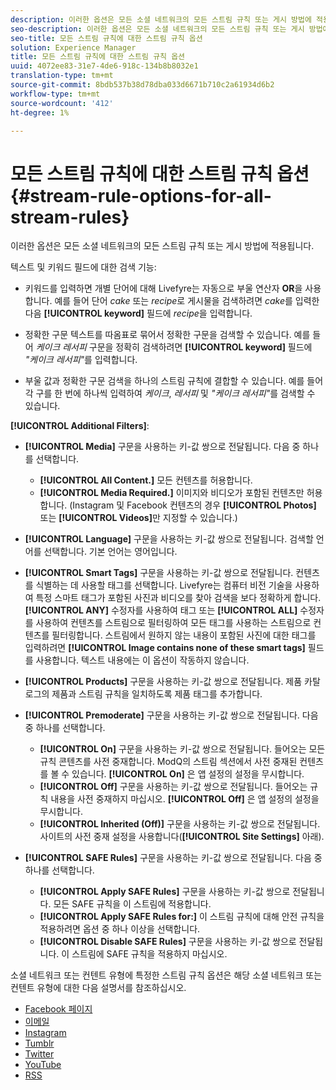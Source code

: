 ```yaml
---
description: 이러한 옵션은 모든 소셜 네트워크의 모든 스트림 규칙 또는 게시 방법에 적용됩니다.
seo-description: 이러한 옵션은 모든 소셜 네트워크의 모든 스트림 규칙 또는 게시 방법에 적용됩니다.
seo-title: 모든 스트림 규칙에 대한 스트림 규칙 옵션
solution: Experience Manager
title: 모든 스트림 규칙에 대한 스트림 규칙 옵션
uuid: 4072ee83-31e7-4de6-918c-134b8b8032e1
translation-type: tm+mt
source-git-commit: 8bdb537b38d78dba033d6671b710c2a61934d6b2
workflow-type: tm+mt
source-wordcount: '412'
ht-degree: 1%

---
```



# 모든 스트림 규칙에 대한 스트림 규칙 옵션{#stream-rule-options-for-all-stream-rules}

이러한 옵션은 모든 소셜 네트워크의 모든 스트림 규칙 또는 게시 방법에 적용됩니다.

텍스트 및 키워드 필드에 대한 검색 기능:

* 키워드를 입력하면 개별 단어에 대해 Livefyre는 자동으로 부울 연산자 **OR**&#x200B;을 사용합니다. 예를 들어 단어 *cake* 또는 *recipe*&#x200B;로 게시물을 검색하려면 *cake*&#x200B;를 입력한 다음 **[!UICONTROL keyword]** 필드에 *recipe*&#x200B;을 입력합니다.

* 정확한 구문 텍스트를 따옴표로 묶어서 정확한 구문을 검색할 수 있습니다. 예를 들어 *케이크 레서피* 구문을 정확히 검색하려면 **[!UICONTROL keyword]** 필드에 *&quot;케이크 레서피&quot;*&#x200B;를 입력합니다.

* 부울 값과 정확한 구문 검색을 하나의 스트림 규칙에 결합할 수 있습니다. 예를 들어 각 구를 한 번에 하나씩 입력하여 *케이크*, *레서피* 및 *&quot;케이크 레서피&quot;*&#x200B;를 검색할 수 있습니다.

**[!UICONTROL Additional Filters]**:

* **[!UICONTROL Media]** 구문을 사용하는 키-값 쌍으로 전달됩니다. 다음 중 하나를 선택합니다.

   * **[!UICONTROL All Content.]** 모든 컨텐츠를 허용합니다.
   * **[!UICONTROL Media Required.]** 이미지와 비디오가 포함된 컨텐츠만 허용합니다. (Instagram 및 Facebook 컨텐츠의 경우 **[!UICONTROL Photos]** 또는 **[!UICONTROL Videos]**&#x200B;만 지정할 수 있습니다.)

* **[!UICONTROL Language]** 구문을 사용하는 키-값 쌍으로 전달됩니다. 검색할 언어를 선택합니다. 기본 언어는 영어입니다.
* **[!UICONTROL Smart Tags]** 구문을 사용하는 키-값 쌍으로 전달됩니다. 컨텐츠를 식별하는 데 사용할 태그를 선택합니다. Livefyre는 컴퓨터 비전 기술을 사용하여 특정 스마트 태그가 포함된 사진과 비디오를 찾아 검색을 보다 정확하게 합니다. **[!UICONTROL ANY]** 수정자를 사용하여 태그 또는 **[!UICONTROL ALL]** 수정자를 사용하여 컨텐츠를 스트림으로 필터링하여 모든 태그를 사용하는 스트림으로 컨텐츠를 필터링합니다. 스트림에서 원하지 않는 내용이 포함된 사진에 대한 태그를 입력하려면 **[!UICONTROL Image contains none of these smart tags]** 필드를 사용합니다. 텍스트 내용에는 이 옵션이 작동하지 않습니다.

* **[!UICONTROL Products]** 구문을 사용하는 키-값 쌍으로 전달됩니다. 제품 카탈로그의 제품과 스트림 규칙을 일치하도록 제품 태그를 추가합니다.
* **[!UICONTROL Premoderate]** 구문을 사용하는 키-값 쌍으로 전달됩니다. 다음 중 하나를 선택합니다.

   * **[!UICONTROL On]** 구문을 사용하는 키-값 쌍으로 전달됩니다. 들어오는 모든 규칙 콘텐츠를 사전 중재합니다. ModQ의 스트림 섹션에서 사전 중재된 컨텐츠를 볼 수 있습니다. **[!UICONTROL On]** 은 앱 설정의 설정을 무시합니다.
   * **[!UICONTROL Off]** 구문을 사용하는 키-값 쌍으로 전달됩니다. 들어오는 규칙 내용을 사전 중재하지 마십시오. **[!UICONTROL Off]** 은 앱 설정의 설정을 무시합니다.
   * **[!UICONTROL Inherited (Off)]** 구문을 사용하는 키-값 쌍으로 전달됩니다. 사이트의 사전 중재 설정을 사용합니다(**[!UICONTROL Site Settings]** 아래).

* **[!UICONTROL SAFE Rules]** 구문을 사용하는 키-값 쌍으로 전달됩니다. 다음 중 하나를 선택합니다.
   * **[!UICONTROL Apply SAFE Rules]** 구문을 사용하는 키-값 쌍으로 전달됩니다. 모든 SAFE 규칙을 이 스트림에 적용합니다.
   * **[!UICONTROL Apply SAFE Rules for:]** 이 스트림 규칙에 대해 안전 규칙을 적용하려면 옵션 중 하나 이상을 선택합니다.
   * **[!UICONTROL Disable SAFE Rules]** 구문을 사용하는 키-값 쌍으로 전달됩니다. 이 스트림에 SAFE 규칙을 적용하지 마십시오.

소셜 네트워크 또는 컨텐트 유형에 특정한 스트림 규칙 옵션은 해당 소셜 네트워크 또는 컨텐트 유형에 대한 다음 설명서를 참조하십시오.

* [Facebook 페이지](../c-streams/c-facebook-page-rules.md#c_facebook_page_rules)
* [이메일](../c-streams/c-email-rules.md#c_email_rules)
* [Instagram](../c-streams/c-instagram-rules.md#c_instagram_rules)
* [Tumblr](../c-streams/c-tumblr-rules.md#c_tumblr_rules)
* [Twitter](../c-streams/c-twitter-rules.md#c_twitter_rules)
* [YouTube](../c-streams/c-youtube-rules/c-youtube-rules.md#c_youtube_rules)
* [RSS](../c-streams/c-rss-rules-streams.md#c_rss_rules_streams)
